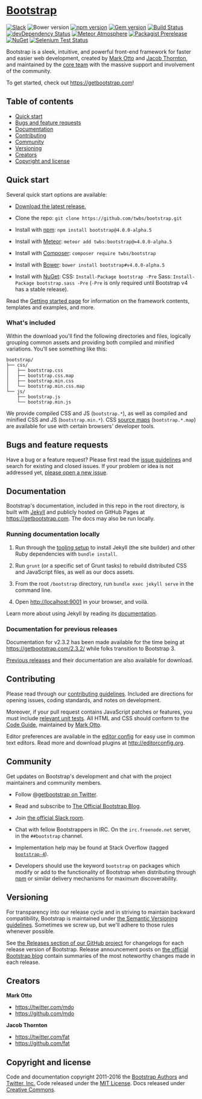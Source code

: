 # [Bootstrap](https://getbootstrap.com)

[![Slack](https://bootstrap-slack.herokuapp.com/badge.svg)](https://bootstrap-slack.herokuapp.com)
![Bower version](https://img.shields.io/bower/v/bootstrap.svg)
[![npm version](https://img.shields.io/npm/v/bootstrap.svg)](https://www.npmjs.com/package/bootstrap)
[![Gem version](https://img.shields.io/gem/v/bootstrap.svg)](https://rubygems.org/gems/bootstrap)
[![Build Status](https://img.shields.io/travis/twbs/bootstrap/master.svg)](https://travis-ci.org/twbs/bootstrap)
[![devDependency Status](https://img.shields.io/david/dev/twbs/bootstrap.svg)](https://david-dm.org/twbs/bootstrap?type=dev)
[![Meteor Atmosphere](https://img.shields.io/badge/meteor-twbs%3Abootstrap-blue.svg)](https://atmospherejs.com/twbs/bootstrap)
[![Packagist Prerelease](https://img.shields.io/packagist/vpre/twbs/bootstrap.svg)](https://packagist.org/packages/twbs/bootstrap)
[![NuGet](https://img.shields.io/nuget/vpre/bootstrap.svg)](https://www.nuget.org/packages/bootstrap/4.0.0-alpha5)
[![Selenium Test Status](https://saucelabs.com/browser-matrix/bootstrap.svg)](https://saucelabs.com/u/bootstrap)

Bootstrap is a sleek, intuitive, and powerful front-end framework for faster and easier web development, 
created by [Mark Otto](https://twitter.com/mdo) and [Jacob Thornton](https://twitter.com/fat), 
and maintained by the [core team](https://github.com/orgs/twbs/people) with the massive support 
and involvement of the community.

To get started, check out <https://getbootstrap.com>!

## Table of contents

- [Quick start](#quick-start)
- [Bugs and feature requests](#bugs-and-feature-requests)
- [Documentation](#documentation)
- [Contributing](#contributing)
- [Community](#community)
- [Versioning](#versioning)
- [Creators](#creators)
- [Copyright and license](#copyright-and-license)

## Quick start

Several quick start options are available:

- [Download the latest release.](https://github.com/twbs/bootstrap/archive/v4.0.0-alpha.5.zip)

- Clone the repo: `git clone https://github.com/twbs/bootstrap.git`

- Install with [npm](https://www.npmjs.com): `npm install bootstrap@4.0.0-alpha.5`

- Install with [Meteor](https://www.meteor.com): `meteor add twbs:bootstrap@=4.0.0-alpha.5`

- Install with [Composer](https://getcomposer.org): `composer require twbs/bootstrap`

- Install with [Bower](https://bower.io): `bower install bootstrap#v4.0.0-alpha.5`

- Install with [NuGet](https://www.nuget.org): CSS: `Install-Package bootstrap -Pre` 
  Sass: `Install-Package bootstrap.sass -Pre` (`-Pre` is only required until Bootstrap v4 has a stable release).

Read the [Getting started page](https://getbootstrap.com/getting-started/) 
for information on the framework contents, templates and examples, and more.

### What's included

Within the download you'll find the following directories and files, logically grouping common assets and providing 
both compiled and minified variations. You'll see something like this:

```shell
bootstrap/
├── css/
│   ├── bootstrap.css
│   ├── bootstrap.css.map
│   ├── bootstrap.min.css
│   └── bootstrap.min.css.map
└── js/
    ├── bootstrap.js
    └── bootstrap.min.js
```

We provide compiled CSS and JS (`bootstrap.*`), as well as compiled and minified CSS and JS (`bootstrap.min.*`). 
CSS [source maps](https://developer.chrome.com/devtools/docs/css-preprocessors) (`bootstrap.*.map`) 
are available for use with certain browsers' developer tools.

## Bugs and feature requests

Have a bug or a feature request? Please first read 
the [issue guidelines](https://github.com/twbs/bootstrap/blob/master/CONTRIBUTING.md#using-the-issue-tracker) 
and search for existing and closed issues. If your problem or idea is not addressed yet, 
[please open a new issue](https://github.com/twbs/bootstrap/issues/new).

## Documentation

Bootstrap's documentation, included in this repo in the root directory, is built with [Jekyll](https://jekyllrb.com) 
and publicly hosted on GitHub Pages at <https://getbootstrap.com>. The docs may also be run locally.

### Running documentation locally

1. Run through the 
   [tooling setup](https://github.com/twbs/bootstrap/blob/v4-dev/docs/getting-started/build-tools.md#tooling-setup) 
   to install Jekyll (the site builder) and other Ruby dependencies with `bundle install`.

2. Run `grunt` (or a specific set of Grunt tasks) to rebuild distributed CSS and JavaScript files, 
   as well as our docs assets.

3. From the root `/bootstrap` directory, run `bundle exec jekyll serve` in the command line.

4. Open <http://localhost:9001> in your browser, and voilà.

Learn more about using Jekyll by reading its [documentation](https://jekyllrb.com/docs/home/).

### Documentation for previous releases

Documentation for v2.3.2 has been made available for the time being at <https://getbootstrap.com/2.3.2/> 
while folks transition to Bootstrap 3.

[Previous releases](https://github.com/twbs/bootstrap/releases) and their documentation 
are also available for download.

## Contributing

Please read through our [contributing guidelines](https://github.com/twbs/bootstrap/blob/master/CONTRIBUTING.md). 
Included are directions for opening issues, coding standards, and notes on development.

Moreover, if your pull request contains JavaScript patches or features, you must 
include [relevant unit tests](https://github.com/twbs/bootstrap/tree/master/js/tests). 
All HTML and CSS should conform to the [Code Guide](https://github.com/mdo/code-guide), 
maintained by [Mark Otto](https://github.com/mdo).

Editor preferences are available in the [editor config](https://github.com/twbs/bootstrap/blob/master/.editorconfig) 
for easy use in common text editors. Read more and download plugins at <http://editorconfig.org>.

## Community

Get updates on Bootstrap's development and chat with the project maintainers and community members.

- Follow [@getbootstrap on Twitter](https://twitter.com/getbootstrap).

- Read and subscribe to [The Official Bootstrap Blog](https://blog.getbootstrap.com).

- Join [the official Slack room](https://bootstrap-slack.herokuapp.com).

- Chat with fellow Bootstrappers in IRC. On the `irc.freenode.net` server, in the `##bootstrap` channel.

- Implementation help may be found at Stack Overflow (tagged [`bootstrap-4`](https://stackoverflow.com/questions/tagged/bootstrap-4)).

- Developers should use the keyword `bootstrap` on packages which modify or add to the functionality 
  of Bootstrap when distributing through [npm](https://www.npmjs.com/browse/keyword/bootstrap) 
  or similar delivery mechanisms for maximum discoverability.

## Versioning

For transparency into our release cycle and in striving to maintain backward compatibility, 
Bootstrap is maintained under [the Semantic Versioning guidelines](http://semver.org/). 
Sometimes we screw up, but we'll adhere to those rules whenever possible.

See [the Releases section of our GitHub project](https://github.com/twbs/bootstrap/releases) for changelogs 
for each release version of Bootstrap. Release announcement posts 
on [the official Bootstrap blog](https://blog.getbootstrap.com) contain summaries 
of the most noteworthy changes made in each release.

## Creators

**Mark Otto**

- <https://twitter.com/mdo>
- <https://github.com/mdo>

**Jacob Thornton**

- <https://twitter.com/fat>
- <https://github.com/fat>

## Copyright and license

Code and documentation copyright 2011-2016 
the [Bootstrap Authors](https://github.com/twbs/bootstrap/graphs/contributors) and [Twitter, Inc.](https://twitter.com) 
Code released under the [MIT License](https://github.com/twbs/bootstrap/blob/master/LICENSE). 
Docs released under [Creative Commons](https://github.com/twbs/bootstrap/blob/master/docs/LICENSE).
